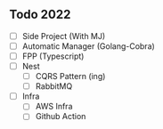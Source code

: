 ## Todo 2022

- [ ] Side Project (With MJ)
- [ ] Automatic Manager (Golang-Cobra)
- [ ] FPP (Typescript)
- [ ] Nest
  - [ ] CQRS Pattern (ing)
  - [ ] RabbitMQ
- [ ] Infra
  - [ ] AWS Infra
  - [ ] Github Action
